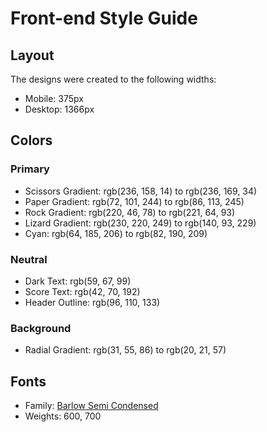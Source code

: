 # Front-end Style Guide

## Layout

The designs were created to the following widths:

- Mobile: 375px
- Desktop: 1366px

## Colors

### Primary

- Scissors Gradient: rgb(236, 158, 14) to rgb(236, 169, 34)
- Paper Gradient: rgb(72, 101, 244) to rgb(86, 113, 245)
- Rock Gradient: rgb(220, 46, 78) to rgb(221, 64, 93)
- Lizard Gradient: rgb(230, 220, 249) to rgb(140, 93, 229)
- Cyan: rgb(64, 185, 206) to rgb(82, 190, 209)

### Neutral

- Dark Text: rgb(59, 67, 99)
- Score Text: rgb(42, 70, 192)
- Header Outline: rgb(96, 110, 133)

### Background

- Radial Gradient: rgb(31, 55, 86) to rgb(20, 21, 57)

## Fonts

- Family: [Barlow Semi Condensed](https://fonts.google.com/specimen/Barlow+Semi+Condensed)
- Weights: 600, 700
